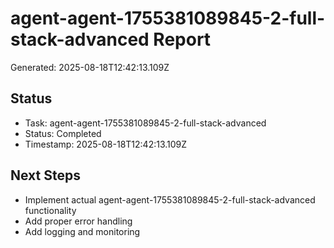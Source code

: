 # agent-agent-1755381089845-2-full-stack-advanced Report

Generated: 2025-08-18T12:42:13.109Z

## Status
- Task: agent-agent-1755381089845-2-full-stack-advanced
- Status: Completed
- Timestamp: 2025-08-18T12:42:13.109Z

## Next Steps
- Implement actual agent-agent-1755381089845-2-full-stack-advanced functionality
- Add proper error handling
- Add logging and monitoring
